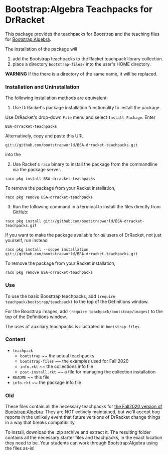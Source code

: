 # Bootstrap:Algebra Teachpacks for DrRacket

This package provides the teachpacks for Bootstrap and the teaching files for 
[Bootstrap:Algebra](https://www.bootstrapworld.org/materials/fall2020/en-us/courses/algebra-wescheme).

The installation of the package will

1. add the Bootstrap teachpacks to the Racket teachpack library collection.
2. place a directory `bootstrap-files/` into the user's HOME directory.

**WARNING** If the there is a directory of the same name, it will be replaced.

### Installation and Uninstallation 

The following installation methods are equivalent: 

1. Use DrRacket's package installation functionality to install the package.
   
Use DrRacket's drop-down `File` menu and select `Install Package`. Enter

```
BSA-drracket-teachpacks
```

Alternatively, copy and paste this URL
```
git://github.com/bootstrapworld/BSA-drracket-teachpacks.git
```
into the 

2. Use Racket's `raco` binary to install the package from the commandline via the package server.

```
raco pkg install BSA-drracket-teachpacks
```

To remove the package from your Racket installation,

```
raco pkg remove BSA-drracket-teachpacks
```

3. Run the following command in a terminal to install the files directly from GitHub:

```
raco pkg install git://github.com/bootstrapworld/BSA-drracket-teachpacks.git
```

If you want to make the package available for _all_ users of DrRacket,
not just yourself, run instead 

```
raco pkg install --scope installation git://github.com/bootstrapworld/BSA-drracket-teachpacks.git
```

To remove the package from your Racket installation,

```
raco pkg remove BSA-drracket-teachpacks
```

### Use

To use the basic Boosttrap teachpacks, add `(require
teachpack/bootstrap/teachpack)` to the top of the Definitions window.

For the Boosttrap images, add `(require teachpack/bootstrap/images)`
to the top of the Definitions window.

The uses of auxiliary teachpacks is illustrated in `bootstrap-files`. 

### Content

- `teachpack`
  - `bootstrap` ~~ the actual teachpacks
  - `bootstrap-files` ~~ the examples used for Fall 2020
  - `info.rkt` ~~ the collections info file
  - `post-install.rkt` ~~ a file for managing the collection installation
- `README` ~~ this file 
- `info.rkt` ~~ the package info file 

### Old 

These files contain all the necessary teachpacks for [the Fall2020 version of Bootstrap:Algebra](https://www.bootstrapworld.org/materials/fall2020/en-us/courses/algebra-wescheme). They are NOT actively maintained, but we'll accept bug reports in the unlikely event that future versions of DrRacket change things in a way that breaks compatibility.

To install, download the .zip archive and extract it. The resulting folder contains all the necessary starter files and teachpacks, in the exact location they need to be. Your students can work through Bootstrap:Algebra using the files as-is!
